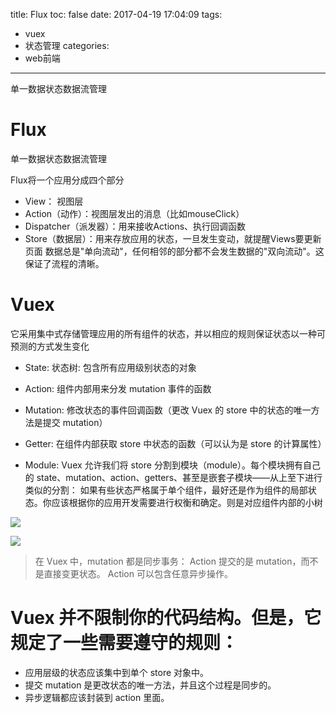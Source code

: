 title: Flux
toc: false
date: 2017-04-19 17:04:09
tags: 
  - vuex
  - 状态管理
categories:
  - web前端
---

单一数据状态数据流管理
<!--more -->

# Flux
单一数据状态数据流管理

Flux将一个应用分成四个部分
- View： 视图层
- Action（动作）：视图层发出的消息（比如mouseClick）
- Dispatcher（派发器）：用来接收Actions、执行回调函数
- Store（数据层）：用来存放应用的状态，一旦发生变动，就提醒Views要更新页面
数据总是"单向流动"，任何相邻的部分都不会发生数据的"双向流动"。这保证了流程的清晰。

# Vuex
它采用集中式存储管理应用的所有组件的状态，并以相应的规则保证状态以一种可预测的方式发生变化

- State: 状态树: 包含所有应用级别状态的对象
- Action: 组件内部用来分发 mutation 事件的函数
- Mutation: 修改状态的事件回调函数（更改 Vuex 的 store 中的状态的唯一方法是提交 mutation）
- Getter: 在组件内部获取 store 中状态的函数（可以认为是 store 的计算属性）


- Module: Vuex 允许我们将 store 分割到模块（module）。每个模块拥有自己的 state、mutation、action、getters、甚至是嵌套子模块——从上至下进行类似的分割：
如果有些状态严格属于单个组件，最好还是作为组件的局部状态。你应该根据你的应用开发需要进行权衡和确定。则是对应组件内部的小树

![](flux/vue-flow.png)

![](vuex-complete.png)

>在 Vuex 中，mutation 都是同步事务：
Action 提交的是 mutation，而不是直接变更状态。
Action 可以包含任意异步操作。

# Vuex 并不限制你的代码结构。但是，它规定了一些需要遵守的规则：
- 应用层级的状态应该集中到单个 store 对象中。
- 提交 mutation 是更改状态的唯一方法，并且这个过程是同步的。
- 异步逻辑都应该封装到 action 里面。

